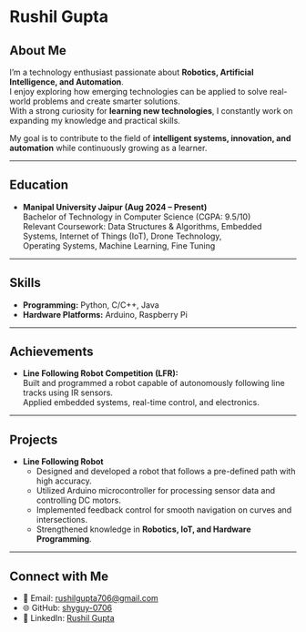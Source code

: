 # Rushil Gupta

## About Me  
I’m a technology enthusiast passionate about **Robotics, Artificial Intelligence, and Automation**.  
I enjoy exploring how emerging technologies can be applied to solve real-world problems and create smarter solutions.  
With a strong curiosity for **learning new technologies**, I constantly work on expanding my knowledge and practical skills.  

My goal is to contribute to the field of **intelligent systems, innovation, and automation** while continuously growing as a learner.

---

## Education
- **Manipal University Jaipur (Aug 2024 – Present)**  
  Bachelor of Technology in Computer Science (CGPA: 9.5/10)  
  Relevant Coursework: Data Structures & Algorithms, Embedded Systems, Internet of Things (IoT), Drone Technology,  
  Operating Systems, Machine Learning, Fine Tuning  

---

## Skills
- **Programming:** Python, C/C++, Java  
- **Hardware Platforms:** Arduino, Raspberry Pi  

---

## Achievements
- **Line Following Robot Competition (LFR):**  
  Built and programmed a robot capable of autonomously following line tracks using IR sensors.  
  Applied embedded systems, real-time control, and electronics.  

---

## Projects
- **Line Following Robot**  
  - Designed and developed a robot that follows a pre-defined path with high accuracy.  
  - Utilized Arduino microcontroller for processing sensor data and controlling DC motors.  
  - Implemented feedback control for smooth navigation on curves and intersections.  
  - Strengthened knowledge in **Robotics, IoT, and Hardware Programming**.  

---

## Connect with Me  
- 📧 Email: [rushilgupta706@gmail.com](mailto:rushilgupta706@gmail.com)  
- 🌐 GitHub: [shyguy-0706](https://github.com/shyguy-0706)  
- 💼 LinkedIn: [Rushil Gupta](https://www.linkedin.com/in/rushil-gupta-muj-aiml/)  
